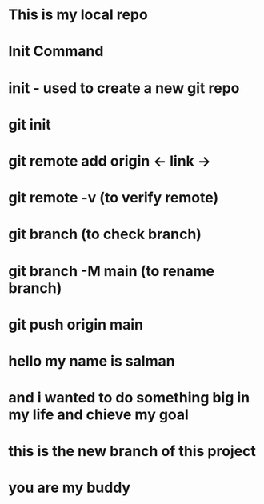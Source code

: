 # This is my local repo

# Init Command
# init - used to create a new git repo

# git init

# git remote add origin <- link ->

# git remote -v (to verify remote)

# git branch (to check branch)

# git branch -M main (to rename branch)

# git push origin main

# hello my name is salman 
# and i wanted to do something big in my life and chieve my goal

# this is the new branch of this project

# you are my buddy